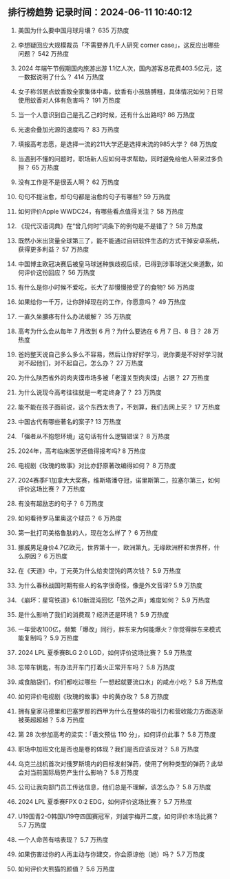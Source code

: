 
## 排行榜趋势 记录时间：2024-06-11 10:40:12
  
  1. 美国为什么要中国月球月壤？ 635 万热度
    
  2. 李想疑回应大规模裁员「不需要养几千人研究 corner case」，这反应出哪些问题？ 542 万热度
    
  3. 2024 年端午节假期国内旅游出游 1.1亿人次，国内游客总花费403.5亿元，这一数据说明了什么？ 414 万热度
    
  4. 女子称邻居点蚊香致全家集体中毒，蚊香有小孩胳膊粗，具体情况如何？日常使用蚊香对人体有危害吗？ 191 万热度
    
  5. 当一个人意识到自己是孔乙己的时候，还有什么出路吗? 86 万热度
    
  6. 光速会叠加光源的速度吗？ 83 万热度
    
  7. 填报高考志愿，是选择一流的211大学还是选择末流的985大学？ 68 万热度
    
  8. 当遇到不懂的问题时，职场新人应如何寻求帮助，同时避免给他人带来过多负担？ 65 万热度
    
  9. 没有工作是不是很丢人啊？ 62 万热度
    
  10. 句句不提治愈，却句句都是治愈的句子有哪些? 59 万热度
    
  11. 如何评价Apple WWDC24，有哪些看点值得关注？ 58 万热度
    
  12. 《现代汉语词典》在“曾几何时”词条下的例句是不是错了？ 58 万热度
    
  13. 既然小米出货量全球第三了，能不能通过自研软件生态的方式干掉安卓系统，获得更多利益？ 57 万热度
    
  14. 中国博主欧冠决赛后被皇马球迷种族歧视后续，已得到涉事球迷父亲道歉，如何评价这份回应？ 56 万热度
    
  15. 有什么是你小时候不爱吃，长大了却慢慢接受了的食物? 56 万热度
    
  16. 如果给你一千万，让你辞掉现在的工作，你愿意吗？ 49 万热度
    
  17. 一直久坐腰疼有什么办法缓解？ 35 万热度
    
  18. 高考为什么会从每年 7 月改到 6 月？为什么要选在 6 月 7 日、8 日？ 28 万热度
    
  19. 爸妈整天说自己多么多么不容易，然后让你好好学习，说你要是不好好学习就对不起他们，对不起自己，怎么办？ 27 万热度
    
  20. 为什么陕西省外的肉夹馍市场多被「老潼关型肉夹馍」占据？ 27 万热度
    
  21. 为什么说现今高考往往就是一考定终身了？ 23 万热度
    
  22. 能不能在孩子面前说，这个东西太贵了，不划算，我们去网上买？ 17 万热度
    
  23. 中国古代有哪些著名的案子? 13 万热度
    
  24. 「强者从不抱怨环境」这句话有什么逻辑错误？ 8 万热度
    
  25. 2024年，高考临床医学还值得报考吗? 8 万热度
    
  26. 电视剧《玫瑰的故事》对比亦舒原著改编得如何？ 8 万热度
    
  27. 2024赛季F1加拿大大奖赛，维斯塔潘夺冠，诺里斯第二，拉塞尔第三，如何评价这场比赛？ 7 万热度
    
  28. 有没有超励志的句子？ 6 万热度
    
  29. 如何看待罗马里奥这个球员？ 6 万热度
    
  30. 第一批打司美格鲁肽的人，现在怎么样了？ 6 万热度
    
  31. 挪威男足身价4.7亿欧元，世界第十一，欧洲第九，无缘欧洲杯和世界杯，什么原因？ 6 万热度
    
  32. 在《天道》中，丁元英为什么给卖馄饨的两次钱？ 5.9 万热度
    
  33. 为什么春秋战国时期有些人的名字很奇怪，像是外文音译? 5.9 万热度
    
  34. 《崩坏：星穹铁道》6.10新混沌回忆「弦外之声」难度如何？ 5.9 万热度
    
  35. 是什么影响了我们的消费观？经济还是环境？ 5.9 万热度
    
  36. 一年营收100亿，频繁「爆改」同行，胖东来为何能爆火？你觉得胖东来模式能复制吗？ 5.9 万热度
    
  37. 2024 LPL 夏季赛BLG 2:0 LGD，如何评价这场比赛？ 5.9 万热度
    
  38. 忘带车钥匙，有办法开车门打着火正常开车吗？ 5.8 万热度
    
  39. 咸食脑袋们，你们都吃过哪些「一想起就要流口水」的咸点小吃？ 5.8 万热度
    
  40. 如何评价电视剧《玫瑰的故事》中的黄亦玫？ 5.8 万热度
    
  41. 拥有皇家马德里和巴塞罗那的西甲为什么在整体的吸引力和营收能力方面逐渐被英超超越？ 5.8 万热度
    
  42. 第 28 次参加高考的梁实：「语文预估 110 分」，如何评价此事？ 5.8 万热度
    
  43. 职场中加班文化是否也是卷的体现？我们是否应该反对？ 5.8 万热度
    
  44. 乌克兰战机首次对俄罗斯境内的目标发射弹药，使用了何种类型的弹药？此举会对当前国际局势产生什么影响？ 5.8 万热度
    
  45. 公司让我向部门员工传达信息，他们总是不理解，该怎么办？ 5.8 万热度
    
  46. 2024 LPL 夏季赛FPX 0:2 EDG，如何评价这场比赛？ 5.7 万热度
    
  47. U19国青2-0韩国U19夺四国赛冠军，刘诚宇梅开二度，如何评价本场比赛？ 5.7 万热度
    
  48. 一个人命苦有啥表现？ 5.7 万热度
    
  49. 如果伤害过你的人再主动与你建交，你会原谅他（她）吗？ 5.7 万热度
    
  50. 如何评价大熊猫的颜值？ 5.6 万热度
    